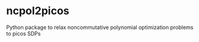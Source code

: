 # ncpol2picos
Python package to relax noncommutative polynomial optimization problems to picos SDPs
